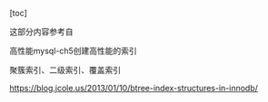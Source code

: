 [toc]


这部分内容参考自

高性能mysql-ch5创建高性能的索引



聚簇索引、二级索引、覆盖索引


https://blog.jcole.us/2013/01/10/btree-index-structures-in-innodb/
